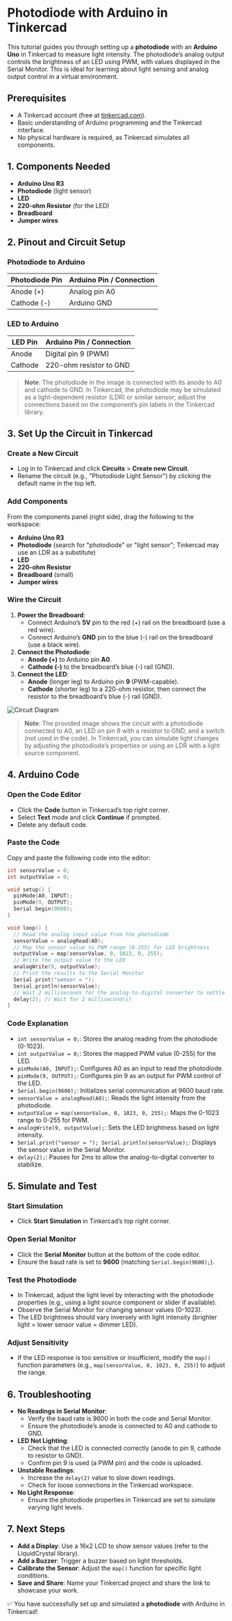 # Photodiode with Arduino in Tinkercad

This tutorial guides you through setting up a **photodiode** with an **Arduino Uno** in Tinkercad to measure light intensity. The photodiode’s analog output controls the brightness of an LED using PWM, with values displayed in the Serial Monitor. This is ideal for learning about light sensing and analog output control in a virtual environment.

## Prerequisites

- A Tinkercad account (free at [tinkercad.com](https://www.tinkercad.com)).
- Basic understanding of Arduino programming and the Tinkercad interface.
- No physical hardware is required, as Tinkercad simulates all components.

## 1. Components Needed

- **Arduino Uno R3**
- **Photodiode** (light sensor)
- **LED**
- **220-ohm Resistor** (for the LED)
- **Breadboard**
- **Jumper wires**

## 2. Pinout and Circuit Setup

### Photodiode to Arduino

| Photodiode Pin | Arduino Pin / Connection |
| -------------- | ------------------------ |
| Anode (+)      | Analog pin A0            |
| Cathode (-)    | Arduino GND              |

### LED to Arduino

| LED Pin | Arduino Pin / Connection |
| ------- | ------------------------ |
| Anode   | Digital pin 9 (PWM)      |
| Cathode | 220-ohm resistor to GND  |

> **Note**: The photodiode in the image is connected with its anode to A0 and cathode to GND. In Tinkercad, the photodiode may be simulated as a light-dependent resistor (LDR) or similar sensor; adjust the connections based on the component’s pin labels in the Tinkercad library.

## 3. Set Up the Circuit in Tinkercad

### Create a New Circuit

- Log in to Tinkercad and click **Circuits** > **Create new Circuit**.
- Rename the circuit (e.g., "Photodiode Light Sensor") by clicking the default name in the top left.

### Add Components

From the components panel (right side), drag the following to the workspace:

- **Arduino Uno R3**
- **Photodiode** (search for "photodiode" or "light sensor"; Tinkercad may use an LDR as a substitute)
- **LED**
- **220-ohm Resistor**
- **Breadboard** (small)
- **Jumper wires**

### Wire the Circuit

1. **Power the Breadboard**:
   - Connect Arduino’s **5V** pin to the red (+) rail on the breadboard (use a red wire).
   - Connect Arduino’s **GND** pin to the blue (-) rail on the breadboard (use a black wire).
2. **Connect the Photodiode**:
   - **Anode (+)** to Arduino pin **A0**.
   - **Cathode (-)** to the breadboard’s blue (-) rail (GND).
3. **Connect the LED**:
   - **Anode** (longer leg) to Arduino pin **9** (PWM-capable).
   - **Cathode** (shorter leg) to a 220-ohm resistor, then connect the resistor to the breadboard’s blue (-) rail (GND).

![Circuit Diagram](<img width="1025" height="679" alt="image" src="https://github.com/user-attachments/assets/3457af60-3ef7-4f27-862c-1b98f15c0baf" />
)

> **Note**: The provided image shows the circuit with a photodiode connected to A0, an LED on pin 9 with a resistor to GND, and a switch (not used in the code). In Tinkercad, you can simulate light changes by adjusting the photodiode’s properties or using an LDR with a light source component.

## 4. Arduino Code

### Open the Code Editor

- Click the **Code** button in Tinkercad’s top right corner.
- Select **Text** mode and click **Continue** if prompted.
- Delete any default code.

### Paste the Code

Copy and paste the following code into the editor:

```cpp
int sensorValue = 0;
int outputValue = 0;

void setup() {
  pinMode(A0, INPUT);
  pinMode(9, OUTPUT);
  Serial.begin(9600);
}

void loop() {
  // Read the analog input value from the photodiode
  sensorValue = analogRead(A0);
  // Map the sensor value to PWM range (0-255) for LED brightness
  outputValue = map(sensorValue, 0, 1023, 0, 255);
  // Write the output value to the LED
  analogWrite(9, outputValue);
  // Print the results to the Serial Monitor
  Serial.print("sensor = ");
  Serial.println(sensorValue);
  // Wait 2 milliseconds for the analog-to-digital converter to settle
  delay(2); // Wait for 2 millisecond(s)
}
```

### Code Explanation

- `int sensorValue = 0;`: Stores the analog reading from the photodiode (0-1023).
- `int outputValue = 0;`: Stores the mapped PWM value (0-255) for the LED.
- `pinMode(A0, INPUT);`: Configures A0 as an input to read the photodiode.
- `pinMode(9, OUTPUT);`: Configures pin 9 as an output for PWM control of the LED.
- `Serial.begin(9600);`: Initializes serial communication at 9600 baud rate.
- `sensorValue = analogRead(A0);`: Reads the light intensity from the photodiode.
- `outputValue = map(sensorValue, 0, 1023, 0, 255);`: Maps the 0-1023 range to 0-255 for PWM.
- `analogWrite(9, outputValue);`: Sets the LED brightness based on light intensity.
- `Serial.print("sensor = "); Serial.println(sensorValue);`: Displays the sensor value in the Serial Monitor.
- `delay(2);`: Pauses for 2ms to allow the analog-to-digital converter to stabilize.

## 5. Simulate and Test

### Start Simulation

- Click **Start Simulation** in Tinkercad’s top right corner.

### Open Serial Monitor

- Click the **Serial Monitor** button at the bottom of the code editor.
- Ensure the baud rate is set to **9600** (matching `Serial.begin(9600);`).

### Test the Photodiode

- In Tinkercad, adjust the light level by interacting with the photodiode properties (e.g., using a light source component or slider if available).
- Observe the Serial Monitor for changing sensor values (0-1023).
- The LED brightness should vary inversely with light intensity (brighter light = lower sensor value = dimmer LED).

### Adjust Sensitivity

- If the LED response is too sensitive or insufficient, modify the `map()` function parameters (e.g., `map(sensorValue, 0, 1023, 0, 255)`) to adjust the range.

## 6. Troubleshooting

- **No Readings in Serial Monitor**:
  - Verify the baud rate is 9600 in both the code and Serial Monitor.
  - Ensure the photodiode’s anode is connected to A0 and cathode to GND.
- **LED Not Lighting**:
  - Check that the LED is connected correctly (anode to pin 9, cathode to resistor to GND).
  - Confirm pin 9 is used (a PWM pin) and the code is uploaded.
- **Unstable Readings**:
  - Increase the `delay(2)` value to slow down readings.
  - Check for loose connections in the Tinkercad workspace.
- **No Light Response**:
  - Ensure the photodiode properties in Tinkercad are set to simulate varying light levels.

## 7. Next Steps

- **Add a Display**: Use a 16x2 LCD to show sensor values (refer to the LiquidCrystal library).
- **Add a Buzzer**: Trigger a buzzer based on light thresholds.
- **Calibrate the Sensor**: Adjust the `map()` function for specific light conditions.
- **Save and Share**: Name your Tinkercad project and share the link to showcase your work.

✅ You have successfully set up and simulated a **photodiode** with Arduino in Tinkercad!
